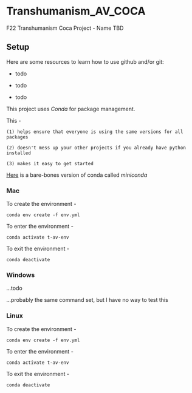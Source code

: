 # Transhumanism_AV_COCA

F22 Transhumanism Coca Project - Name TBD


## Setup


Here are some resources to learn how to use github and/or git:

- todo
    
- todo
    
- todo


This project uses _Conda_ for package management.

This - 

    (1) helps ensure that everyone is using the same versions for all packages
    
    (2) doesn't mess up your other projects if you already have python installed
    
    (3) makes it easy to get started


[Here](https://docs.conda.io/en/latest/miniconda.html) is a bare-bones version of conda called _miniconda_

### Mac


To create the environment -
```console
conda env create -f env.yml
```


To enter the environment - 
```console
conda activate t-av-env
```


To exit the environment - 
```console
conda deactivate
```


### Windows


...todo

...probably the same command set, but I have no way to test this


### Linux


To create the environment -
```console
conda env create -f env.yml
```


To enter the environment - 
```console
conda activate t-av-env
```


To exit the environment - 
```console
conda deactivate
```
